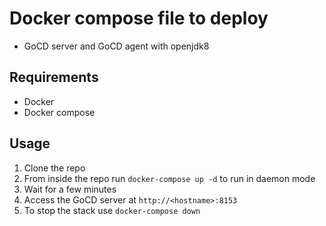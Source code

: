 # Docker compose file to deploy 

- GoCD server and GoCD agent with openjdk8

## Requirements
* Docker
* Docker compose

## Usage

1. Clone the repo
2. From inside the repo run `docker-compose up -d` to run in daemon mode
3. Wait for a few minutes
4. Access the GoCD server at `http://<hostname>:8153`
5. To stop the stack use `docker-compose down`  